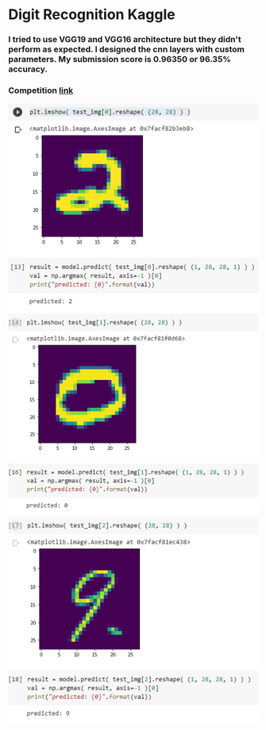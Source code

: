 <h1>Digit Recognition Kaggle</h1>
<h3>I tried to use VGG19 and VGG16 architecture but they didn't perform as expected. I designed the cnn layers with custom parameters. My submission score is 0.96350 or 96.35% accuracy.</h3>
<h3>Competition <a href="https://www.kaggle.com/c/digit-recognizer/" target="_blank">link</a></h3>
<img src="images/Capture1.png" alt="">
<img src="images/Capture2.png" alt="">
<img src="images/Capture3.png" alt="">
